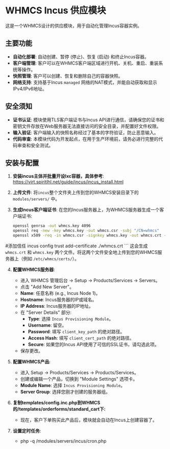 # WHMCS Incus 供应模块

这是一个WHMCS设计的供应模块，用于自动化管理Incus容器实例。

## 主要功能

- **自动化部署**: 自动创建、暂停 (停止)、恢复 (启动) 和终止Incus容器。
- **客户端管理**: 客户可以在WHMCS客户端区域进行开机、关机、重启、重装系统等操作。
- **快照管理**: 客户可以创建、恢复和删除自己的容器快照。
- **网络支持**: 支持基于Incus `managed` 网络的NAT模式，并能自动获取和显示IPv4/IPv6地址。

## 安全须知
- **证书认证**: 模块使用TLS客户端证书与Incus API进行通信，请确保您的证书和密钥文件存放在Web服务器无法直接访问的安全目录，并配置好文件权限。
- **输入验证**: 客户端输入的快照名称经过了基本的字符验证，防止恶意输入。
- **代码审查**: 本模块代码为开发起点，在用于生产环境前，请务必进行完整的代码审查和安全测试。

## 安装与配置
1.  **安装incus主体并批量开设lxc容器，具体参考**: https://virt.spiritlhl.net/guide/incus/incus_install.html
2.  **上传文件**: 将`incus`整个文件夹上传到您的WHMCS安装目录下的 `modules/servers/` 中。

3.  **生成Incus客户端证书**:
    在您的Incus服务器上，为WHMCS服务器生成一个客户端证书:
    ```bash
    openssl genrsa -out whmcs.key 4096
    openssl req -new -key whmcs.key -out whmcs.csr -subj "/CN=whmcs"
    openssl x509 -req -in whmcs.csr -signkey whmcs.key -out whmcs.crt -days 3650
#添加信任
incus config trust add-certificate ./whmcs.crt 
    ```
    这会生成 `whmcs.crt` 和 `whmcs.key` 两个文件。将这两个文件安全地上传到您的WHMCS服务器上（例如 `/etc/whmcs/certs/`）。

4.  **配置WHMCS服务器**:
    - 进入 WHMCS 管理后台 -> Setup -> Products/Services -> Servers。
    - 点击 "Add New Server"。
    - **Name**: 任意名称 (e.g., Incus Node 1)。
    - **Hostname**: Incus服务器的IP或域名。
    - **IP Address**: Incus服务器的IP地址。
    - 在 "Server Details" 部分:
        - **Type**: 选择 `Incus Provisioning Module`。
        - **Username**: 留空。
        - **Password**: 填写 `client_key_path` 的绝对路径。
        - **Access Hash**: 填写 `client_cert_path` 的绝对路径。
        - **Secure**: 如果您的Incus API使用了可信的SSL证书，请勾选此项。
    - 保存更改。

5.  **配置WHMCS产品**:
    - 进入 Setup -> Products/Services -> Products/Services。
    - 创建或编辑一个产品，切换到 "Module Settings" 选项卡。
    - **Module Name**: 选择 `Incus Provisioning Module`。
    - **Server Group**: 选择您刚才创建的服务器组。

6.  **复制templates/config.inc.php到WHMCS的/templates/orderforms/standard_cart下:**
    - 现在，客户下单购买此产品后，模块就会自动在Incus上创建容器了。
      
7.  **设置定时任务**:
    - php -q /modules/servers/incus/cron.php

